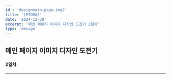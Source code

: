 ```yaml
---
id : 'designmain-page-img2'
title: '[PIGMA]'
date: '2024-12-30'
excerpt: '메인 페이지 이미지 디자인 도전기 2일차'
type: 'design'
---
```


## 메인 페이지 이미지 디자인 도전기
#### 2일차

***

<br>
